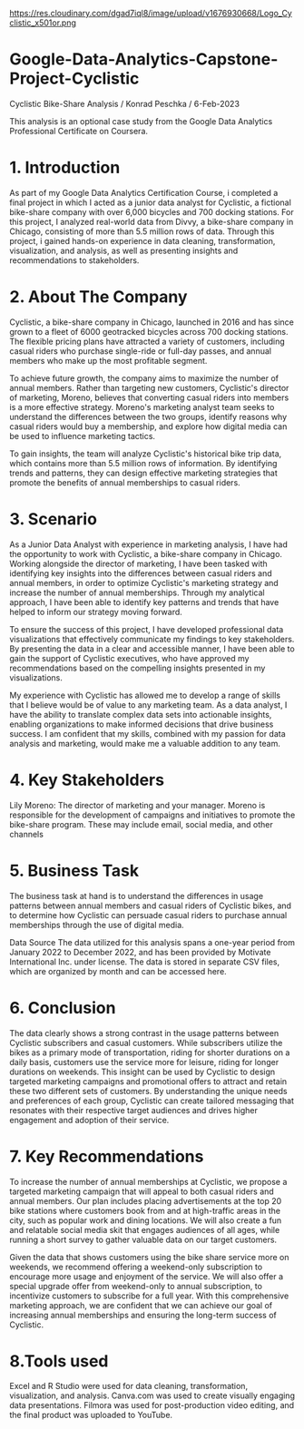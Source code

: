https://res.cloudinary.com/dgad7iql8/image/upload/v1676930668/Logo_Cyclistic_x501or.png
# Google-Data-Analytics-Capstone-Project-Cyclistic
Cyclistic Bike-Share Analysis / Konrad Peschka / 6-Feb-2023

This analysis is an optional case study from the Google Data Analytics Professional Certificate on Coursera.

# 1. Introduction
As part of my Google Data Analytics Certification Course, i completed a final project in which I acted as a junior data analyst for Cyclistic, a fictional bike-share company with over 6,000 bicycles and 700 docking stations. For this project, I analyzed real-world data from Divvy, a bike-share company in Chicago, consisting of more than 5.5 million rows of data. 
Through this project, i gained hands-on experience in data cleaning, transformation, visualization, and analysis, as well as presenting insights and recommendations to stakeholders.

# 2. About The Company
Cyclistic, a bike-share company in Chicago, launched in 2016 and has since grown to a fleet of 6000 geotracked bicycles across 700 docking stations. 
The flexible pricing plans have attracted a variety of customers, including casual riders who purchase single-ride or full-day passes, and annual members who make up the most profitable segment.

To achieve future growth, the company aims to maximize the number of annual members. Rather than targeting new customers, Cyclistic's director of marketing, Moreno, believes that converting casual riders into members is a more effective strategy. Moreno's marketing analyst team seeks to understand the differences between the two groups, identify reasons why casual riders would buy a membership, and explore how digital media can be used to influence marketing tactics.

To gain insights, the team will analyze Cyclistic's historical bike trip data, which contains more than 5.5 million rows of information. By identifying trends and patterns, they can design effective marketing strategies that promote the benefits of annual memberships to casual riders.

# 3. Scenario
As a Junior Data Analyst with experience in marketing analysis, I have had the opportunity to work with Cyclistic, a bike-share company in Chicago. Working alongside the director of marketing, I have been tasked with identifying key insights into the differences between casual riders and annual members, in order to optimize Cyclistic's marketing strategy and increase the number of annual memberships. Through my analytical approach, I have been able to identify key patterns and trends that have helped to inform our strategy moving forward.

To ensure the success of this project, I have developed professional data visualizations that effectively communicate my findings to key stakeholders. By presenting the data in a clear and accessible manner, I have been able to gain the support of Cyclistic executives, who have approved my recommendations based on the compelling insights presented in my visualizations.

My experience with Cyclistic has allowed me to develop a range of skills that I believe would be of value to any marketing team. As a data analyst, I have the ability to translate complex data sets into actionable insights, enabling organizations to make informed decisions that drive business success.
I am confident that my skills, combined with my passion for data analysis and marketing, would make me a valuable addition to any team.

# 4. Key Stakeholders
Lily Moreno: The director of marketing and your manager. Moreno is responsible for the development of campaigns and initiatives to promote the bike-share program. These may include email, social media, and other channels

# 5. Business Task
The business task at hand is to understand the differences in usage patterns between annual members and casual riders of Cyclistic bikes, and to determine how Cyclistic can persuade casual riders to purchase annual memberships through the use of digital media.

Data Source
The data utilized for this analysis spans a one-year period from January 2022 to December 2022, and has been provided by Motivate International Inc. under license. 
The data is stored in separate CSV files, which are organized by month and can be accessed here.

# 6. Conclusion
The data clearly shows a strong contrast in the usage patterns between Cyclistic subscribers and casual customers. While subscribers utilize the bikes as a primary mode of transportation, riding for shorter durations on a daily basis, customers use the service more for leisure, riding for longer durations on weekends. This insight can be used by Cyclistic to design targeted marketing campaigns and promotional offers to attract and retain these two different sets of customers. By understanding the unique needs and preferences of each group, Cyclistic can create tailored messaging that resonates with their respective target audiences and drives higher engagement and adoption of their service.

# 7. Key Recommendations
To increase the number of annual memberships at Cyclistic, we propose a targeted marketing campaign that will appeal to both casual riders and annual members. Our plan includes placing advertisements at the top 20 bike stations where customers book from and at high-traffic areas in the city, such as popular work and dining locations. We will also create a fun and relatable social media skit that engages audiences of all ages, while running a short survey to gather valuable data on our target customers.

Given the data that shows customers using the bike share service more on weekends, we recommend offering a weekend-only subscription to encourage more usage and enjoyment of the service. We will also offer a special upgrade offer from weekend-only to annual subscription, to incentivize customers to subscribe for a full year. With this comprehensive marketing approach, we are confident that we can achieve our goal of increasing annual memberships and ensuring the long-term success of Cyclistic.

# 8.Tools used
Excel and R Studio were used for data cleaning, transformation, visualization, and analysis.
Canva.com was used to create visually engaging data presentations.
Filmora was used for post-production video editing, and the final product was uploaded to YouTube.

